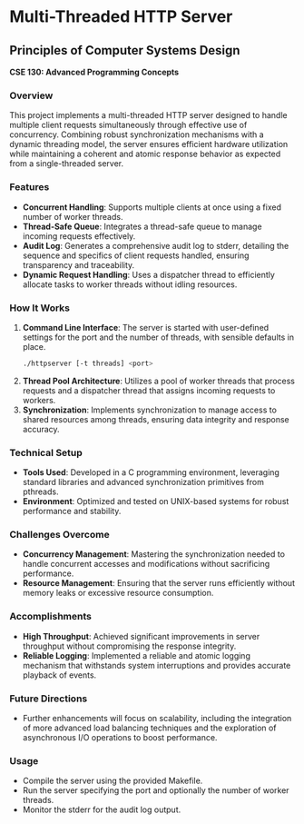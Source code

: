 # Multi-Threaded HTTP Server
## Principles of Computer Systems Design

**CSE 130: Advanced Programming Concepts**

### Overview
This project implements a multi-threaded HTTP server designed to handle multiple client requests simultaneously through effective use of concurrency. Combining robust synchronization mechanisms with a dynamic threading model, the server ensures efficient hardware utilization while maintaining a coherent and atomic response behavior as expected from a single-threaded server.

### Features
- **Concurrent Handling**: Supports multiple clients at once using a fixed number of worker threads.
- **Thread-Safe Queue**: Integrates a thread-safe queue to manage incoming requests effectively.
- **Audit Log**: Generates a comprehensive audit log to stderr, detailing the sequence and specifics of client requests handled, ensuring transparency and traceability.
- **Dynamic Request Handling**: Uses a dispatcher thread to efficiently allocate tasks to worker threads without idling resources.

### How It Works
1. **Command Line Interface**: The server is started with user-defined settings for the port and the number of threads, with sensible defaults in place.
   ```bash
   ./httpserver [-t threads] <port>
   ```
2. **Thread Pool Architecture**: Utilizes a pool of worker threads that process requests and a dispatcher thread that assigns incoming requests to workers.
3. **Synchronization**: Implements synchronization to manage access to shared resources among threads, ensuring data integrity and response accuracy.

### Technical Setup
- **Tools Used**: Developed in a C programming environment, leveraging standard libraries and advanced synchronization primitives from pthreads.
- **Environment**: Optimized and tested on UNIX-based systems for robust performance and stability.

### Challenges Overcome
- **Concurrency Management**: Mastering the synchronization needed to handle concurrent accesses and modifications without sacrificing performance.
- **Resource Management**: Ensuring that the server runs efficiently without memory leaks or excessive resource consumption.

### Accomplishments
- **High Throughput**: Achieved significant improvements in server throughput without compromising the response integrity.
- **Reliable Logging**: Implemented a reliable and atomic logging mechanism that withstands system interruptions and provides accurate playback of events.

### Future Directions
- Further enhancements will focus on scalability, including the integration of more advanced load balancing techniques and the exploration of asynchronous I/O operations to boost performance.

### Usage
- Compile the server using the provided Makefile.
- Run the server specifying the port and optionally the number of worker threads.
- Monitor the stderr for the audit log output.

